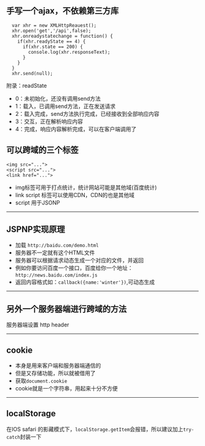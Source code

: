 ## 手写一个ajax，不依赖第三方库

      var xhr = new XMLHttpReauest();
      xhr.open('get','/api',false);
      xhr.onreadystatechange = function() {
        if(xhr.readyState == 4) {
          if(xhr.state == 200) {
            console.log(xhr.responseText);
          }
        }
      }
      xhr.send(null);

附录：readState
- 0：未初始化，还没有调用send方法
- 1：载入，已调用send方法，正在发送请求
- 2：载入完成，send方法执行完成，已经接收到全部响应内容
- 3：交互，正在解析响应内容
- 4：完成，响应内容解析完成，可以在客户端调用了

## 可以跨域的三个标签
    <img src="...">
    <script src="...">
    <link href="...">

- img标签可用于打点统计，统计网站可能是其他域(百度统计)
- link  script 标签可以使用CDN，CDN的也是其他域
- script 用于JSONP

- - -
## JSPNP实现原理
- 加载 `http://baidu.com/demo.html`
- 服务器不一定就有这个HTML文件
- 服务器可以根据请求动态生成一个对应的文件，并返回
- 例如你要访问百度一个接口，百度给你一个地址：`http://news.baidu.com/index.js`
- 返回内容格式如：`callback({name:'winter'})`,可动态生成

- - -
## 另外一个服务器端进行跨域的方法
服务器端设置 http header

- - -
## cookie
- 本身是用来客户端和服务器端通信的
- 但是又存储功能，所以就被借用了
- 获取`document.cookie`
- cookie就是一个字符串，用起来十分不方便

- - -
## localStorage
在IOS safari 的影藏模式下，`localStorage.getItem`会报错，所以建议加上`try-catch`封装一下










